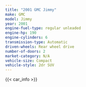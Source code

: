 ```yaml
---
title: "2001 GMC Jimmy"
make: GMC
model: Jimmy
year: 2001
engine-fuel-type: regular unleaded
engine-hp: 190
engine-cylinders: 6
transmission-type: Automatic
driven-wheels: Rear wheel drive
number-of-doors: 2
market-category: N/A
vehicle-size: Compact
vehicle-style: 2dr SUV
---
```


{{< car_info >}}
